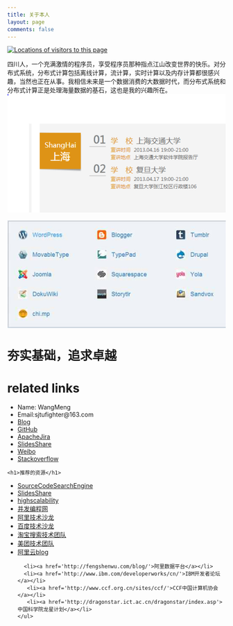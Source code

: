 ```yaml
---
title: 关于本人
layout: page
comments: false
---
```

<div id="clustrmaps-widget"></div><script type="text/javascript">var _clustrmaps = {'url' : 'http://wangmeng.us/', 'user' : 1145870, 'server' : '3', 'id' : 'clustrmaps-widget', 'version' : 1, 'date' : '2014-06-11', 'lang' : 'zh', 'corners' : 'square' };(function (){ var s = document.createElement('script'); s.type = 'text/javascript'; s.async = true; s.src = 'http://www3.clustrmaps.com/counter/map.js'; var x = document.getElementsByTagName('script')[0]; x.parentNode.insertBefore(s, x);})();</script><noscript><a href="http://www3.clustrmaps.com/user/a1d117c0e"><img src="http://www3.clustrmaps.com/stats/maps-no_clusters/wangmeng.us--thumb.jpg" alt="Locations of visitors to this page" /></a></noscript>
 
  
四川人，一个充满激情的程序员，享受程序员那种指点江山改变世界的快乐。对分布式系统，分布式计算包括离线计算，流计算，实时计算以及内存计算都很感兴趣，当然也正在从事。我相信未来是一个数据消费的大数据时代，而分布式系统和分布式计算正是处理海量数据的基石，这也是我的兴趣所在。
![image](https://github.com/sjtufighter/sjtufighter.github.io/blob/master/raw/master/images/ceshi.jpg)


![ceshi](/images/disqus-site.jpg)


<div id="post">
<h1>夯实基础，追求卓越</h1>
  <h1>related links</h1>
  <p>
    <ul>
	  <li>Name: WangMeng</li>
	  <li>Email:sjtufighter@163.com</li>
	  <li><a href='http://wangmeng.us'>Blog</a></li>
          <li><a href='https://github.com/sjtufighter'>GitHub</a></li>
          <li><a href='https://issues.apache.org/jira/secure/ViewProfile.jspa'>ApacheJira</a></li>
           <li><a href='http://www.slideshare.net/sjtufighter'>SlidesShare</a></li>
           <li><a href='http://weibo.com/u/2019724312?wvr=5&c=spr_sinamkt_buy_baidudz_weibo_t001&sudaref=www.baidu.com'>Weibo</a></li>
	  <li><a href='http://stackoverflow.com/users/2231862/hawstein'>Stackoverflow</a></li>
    </ul>
    
    <h1>推荐的资源</h1>
  <p>      
    <ul>  <li><a href='https://searchcode.com/'>SourceCodeSearchEngine</a></li>
            <li><a href='http://www.slideshare.net'>SlidesShare</a></li>
           <li><a href='http://highscalability.com/'>highscalability</a></li>
	  <li><a href='http://ifeve.com/'>并发编程网</a></li>
	  <li><a href='http://club.alibabatech.org/index.htm'>阿里技术沙龙</a></li>
	  <li><a href='http://www.infoq.com/cn/zones/baidu-salon/'>百度技术沙龙</a></li>
	   <li><a href='http://www.searchtb.com/'>淘宝搜索技术团队</a></li>
	    <li><a href='http://tech.meituan.com/'>美团技术团队</a></li>
	    <li><a href='http://blog.aliyun.com'>阿里云blog</a></li>
       
	  <li><a href='http://fengshenwu.com/blog/'>阿里数据平台</a></li>
	  <li><a href='http://www.ibm.com/developerworks/cn/'>IBM开发者论坛</a></li>
	   <li><a href='http://www.ccf.org.cn/sites/ccf/'>CCF中国计算机协会</a></li>
	   <li><a href='http://dragonstar.ict.ac.cn/dragonstar/index.asp'>中国科学院龙星计划</a></li>
    </ul>
    
    
  </p>

</div>


